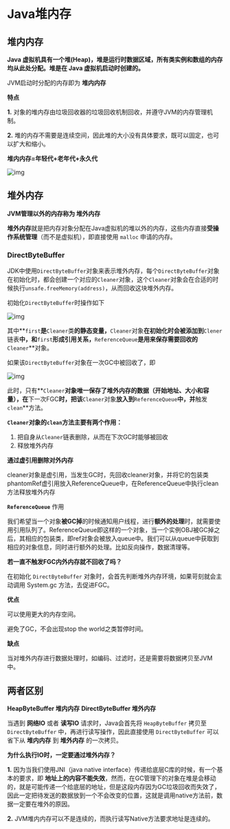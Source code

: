 # Java堆内存

## 堆内内存

**Java 虚拟机具有一个堆(Heap)，堆是运行时数据区域，所有类实例和数组的内存均从此处分配。堆是在 Java 虚拟机启动时创建的。**

JVM启动时分配的内存即为 **堆内内存**

**特点**

**1.** 对象的堆内存由垃圾回收器的垃圾回收机制回收，并遵守JVM的内存管理机制。

**2.** 堆的内存不需要是连续空间，因此堆的大小没有具体要求，既可以固定，也可以扩大和缩小。

**堆内内存=年轻代+老年代+永久代**

![img](https://img-blog.csdnimg.cn/20181204225115944.png?x-oss-process=image/watermark,type_ZmFuZ3poZW5naGVpdGk,shadow_10,text_aHR0cHM6Ly9ibG9nLmNzZG4ubmV0L1NlYXJjaGluX1I=,size_16,color_FFFFFF,t_70)

## 堆外内存

**JVM管理以外的内存称为 堆外内存**

**堆外内存**就是把内存对象分配在Java虚拟机的堆以外的内存，这些内存直接**受操作系统管理**（而不是虚拟机），即直接使用 `malloc` 申请的内存。

### DirectByteBuffer

JDK中使用`DirectByteBuffer`对象来表示堆外内存，每个`DirectByteBuffer`对象在初始化时，都会创建一个对应的`Cleaner`对象，这个`Cleaner`对象会在合适的时候执行`unsafe.freeMemory(address)`，从而回收这块堆外内存。

初始化`DirectByteBuffer`时操作如下

![img](https://img-blog.csdnimg.cn/20181204230058751.png?x-oss-process=image/watermark,type_ZmFuZ3poZW5naGVpdGk,shadow_10,text_aHR0cHM6Ly9ibG9nLmNzZG4ubmV0L1NlYXJjaGluX1I=,size_16,color_FFFFFF,t_70)

其中**`first`**是**`Cleaner`类**的静态变量，**`Cleaner`对象**在初始化时会被添加到**`Clener`链表**中，和**`first`**形成引用关系，**`ReferenceQueue`**是用来保存需要回收的**`Cleaner`**对象。

如果该`DirectByteBuffer`对象在一次GC中被回收了，即

![img](https://img-blog.csdnimg.cn/20181204230401599.png?x-oss-process=image/watermark,type_ZmFuZ3poZW5naGVpdGk,shadow_10,text_aHR0cHM6Ly9ibG9nLmNzZG4ubmV0L1NlYXJjaGluX1I=,size_16,color_FFFFFF,t_70)

此时，只有**`Cleaner`**对象唯一保存了堆外内存的数据（开始地址、大小和容量），在**下一次FGC**时，把该**`Cleaner`对象**放入到**`ReferenceQueue`**中，并**触发`clean`**方法。

**`Cleaner`对象的`clean`方法主要有两个作用：**

1. 把自身从`Cleaner`链表删除，从而在下次GC时能够被回收
2. 释放堆外内存

**通过虚引用删除对外内存**

cleaner对象是虚引用，当发生GC时，先回收cleaner对象，并将它的包装类phantomRef虚引用放入ReferenceQueue中，在ReferenceQueue中执行clean方法释放堆外内存

**`ReferenceQueue`**  作用

我们希望当一个对象**被GC掉**的时候通知用户线程，进行**额外的处理**时，就需要使用引用队列了。ReferenceQueue即这样的一个对象，当一个实例OBJ被GC掉之后，其相应的包装类，即ref对象会被放入queue中。我们可以从queue中获取到相应的对象信息，同时进行额外的处理。比如反向操作，数据清理等。

**若一直不触发FGC内外内存就不回收了吗？**

在初始化 `DirectByteBuffer` 对象时，会首先判断堆外内存环境，如果苛刻就会主动调用 System.gc 方法，去促进FGC。

**优点**

可以使用更大的内存空间。

避免了GC，不会出现stop the world之类暂停时间。

**缺点**

当对堆外内存进行数据处理时，如编码、过滤时，还是需要将数据拷贝至JVM中。

## 两者区别

**HeapByteBuffer 堆内内存** **DirectByteBuffer 堆外内存**

当遇到 **网络IO** 或者 **读写IO** 请求时，Java会首先将 `HeapByteBuffer` 拷贝至 `DirectByteBuffer` 中，再进行读写操作，因此直接使用 `DirectByteBuffer` 可以省下从 **堆内内存** 到 **堆外内存** 的一次拷贝。

**为什么执行IO时，一定要通过堆外内存？**

**1.** 因为当我们使用JNI（java native interface）传递给底层C库的时候，有一个基本的要求，即 **地址上的内容不能失效**，然而，在GC管理下的对象在堆是会移动的，就是可能传递一个给底层的地址，但是这段内存因为GC垃圾回收而失效了，因此一定把待发送的数据放到一个不会改变的位置，这就是调用native方法前，数据一定要在堆外的原因。

**2.** JVM堆内内存可以不是连续的，而执行读写Native方法要求地址是连续的。